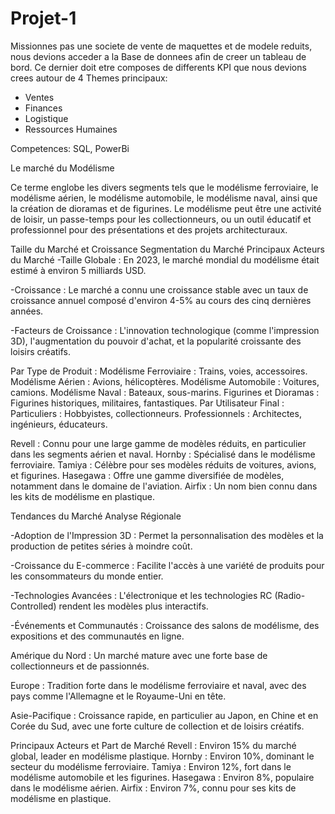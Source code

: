 # Projet-1
          
Missionnes pas une societe de vente de maquettes et de modele reduits, nous devions acceder a la Base de donnees afin de creer un tableau de bord.
Ce dernier doit etre composes de differents KPI que nous devions crees autour de 4 Themes principaux:
- Ventes
- Finances
- Logistique
- Ressources Humaines

Competences: SQL, PowerBi


 Le marché du Modélisme 

Ce terme englobe les divers segments tels que le modélisme ferroviaire, le modélisme aérien, le modélisme automobile, le modélisme naval, ainsi que la création de dioramas et de figurines. Le modélisme peut être une activité de loisir, un passe-temps pour les collectionneurs, ou un outil éducatif et professionnel pour des présentations et des projets architecturaux.

Taille du Marché et Croissance
Segmentation du Marché
Principaux Acteurs du Marché
-Taille Globale : En 2023, le marché mondial du modélisme était estimé à environ 5 milliards USD.

-Croissance : Le marché a connu une croissance stable avec un taux de croissance annuel composé  d'environ 4-5% au cours des cinq dernières années.

-Facteurs de Croissance : L'innovation technologique (comme l'impression 3D), l'augmentation du pouvoir d'achat, et la popularité croissante des loisirs créatifs.


Par Type de Produit :
Modélisme Ferroviaire : Trains, voies, accessoires.
Modélisme Aérien : Avions, hélicoptères.
Modélisme Automobile : Voitures, camions.
Modélisme Naval : Bateaux, sous-marins.
Figurines et Dioramas : Figurines historiques, militaires, fantastiques.
Par Utilisateur Final :
Particuliers : Hobbyistes, collectionneurs.
Professionnels : Architectes, ingénieurs, éducateurs.


Revell : Connu pour une large gamme de modèles réduits, en particulier dans les segments aérien et naval.
Hornby : Spécialisé dans le modélisme ferroviaire.
Tamiya : Célèbre pour ses modèles réduits de voitures, avions, et figurines.
Hasegawa : Offre une gamme diversifiée de modèles, notamment dans le domaine de l'aviation.
Airfix : Un nom bien connu dans les kits de modélisme en plastique.


Tendances du Marché
Analyse Régionale


-Adoption de l'Impression 3D : Permet la personnalisation des modèles et la production de petites séries à moindre coût.

-Croissance du E-commerce : Facilite l'accès à une variété de produits pour les consommateurs du monde entier.

-Technologies Avancées : L'électronique et les technologies RC (Radio-Controlled) rendent les modèles plus interactifs.

-Événements et Communautés : Croissance des salons de modélisme, des expositions et des communautés en ligne.


Amérique du Nord : Un marché mature avec une forte base de collectionneurs et de passionnés.

Europe : Tradition forte dans le modélisme ferroviaire et naval, avec des pays comme l'Allemagne et le Royaume-Uni en tête.

Asie-Pacifique : Croissance rapide, en particulier au Japon, en Chine et en Corée du Sud, avec une forte culture de collection et de loisirs créatifs.

Principaux Acteurs et Part de Marché
Revell : Environ 15% du marché global, leader en modélisme plastique.
Hornby : Environ 10%, dominant le secteur du modélisme ferroviaire.
Tamiya : Environ 12%, fort dans le modélisme automobile et les figurines.
Hasegawa : Environ 8%, populaire dans le modélisme aérien.
Airfix : Environ 7%, connu pour ses kits de modélisme en plastique.

